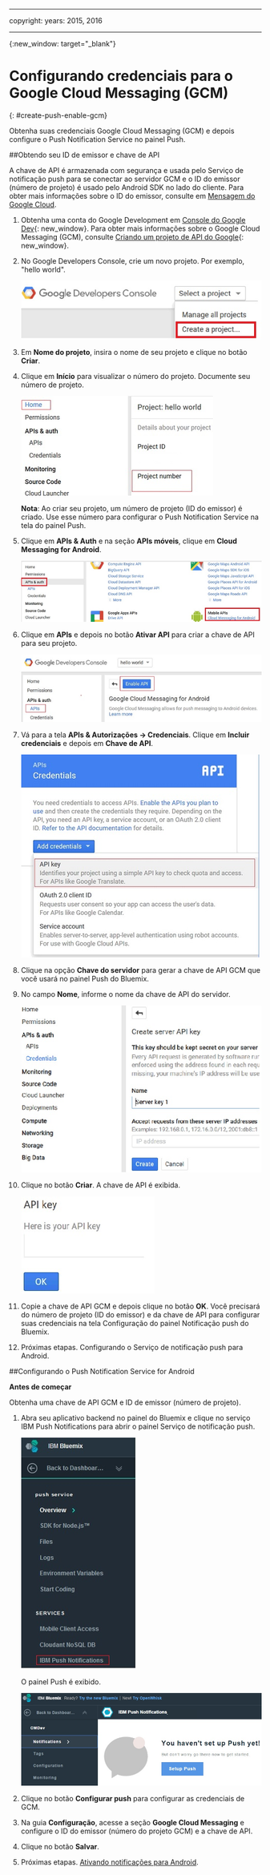 
---

copyright:
 years: 2015, 2016

---

{:new_window: target="_blank"}
# Configurando credenciais para o Google Cloud Messaging (GCM)
{: #create-push-enable-gcm}

Obtenha suas credenciais Google Cloud Messaging (GCM) e
depois configure o Push
        Notification Service no painel Push.

##Obtendo seu ID de emissor e chave de API

A chave de API é armazenada com segurança e usada pelo Serviço de notificação push
para se conectar ao servidor GCM e o ID do emissor (número de projeto) é usado pelo
Android SDK no lado do cliente. Para obter mais informações sobre o ID do emissor, consulte em [Mensagem do Google Cloud](https://developers.google.com/cloud-messaging/gcm#arch).

1. Obtenha uma conta do Google Development em [Console do Google Dev](https://console.developers.google.com/start){: new_window}. Para obter mais informações sobre o Google Cloud Messaging
(GCM), consulte [Criando
um projeto de API do Google](https://developers.google.com/console/help/new/){: new_window}.

2. No Google Developers Console, crie um novo projeto. Por
exemplo, "hello
                        world".

	![Criar Projeto](images/gcm_createproject.jpg)

3. Em **Nome do projeto**, insira o nome de
seu projeto e clique no botão **Criar**.
4. Clique em **Início** para visualizar o número
do projeto. Documente seu número de projeto.

	![número do projeto GCM](images/gcm_projectnumber.jpg)

	**Nota**: Ao criar seu projeto, um número de projeto (ID
do emissor) é criado. Use esse número para configurar o Push
Notification Service na tela do painel Push.

5. Clique em **APIs & Auth** e na seção **APIs
móveis**, clique em **Cloud Messaging for Android**.

	![APIs ](images/gcm_mobileapi.jpg)

6. Clique em **APIs** e depois no botão
**Ativar API** para criar a chave de API para
seu projeto.

	![Ativar API ](images/gcm_enable_api.jpg)

7. Vá para a tela **APIs & Autorizações ->
Credenciais**. Clique em **Incluir credenciais** e depois em **Chave de API**.

	![Credenciais de API](images/api_credentials.jpg)

8. Clique na opção **Chave do servidor**
para gerar a chave de API GCM que você usará no painel Push do Bluemix.
9. No campo **Nome**, informe o nome da chave de API do servidor.

	![chave do servidor GCM](images/gcm_serverkey.jpg)

10. Clique no botão **Criar**. 
A chave de API
é exibida.

	![chave de API GCM](images/gcm_apikey.jpg)

11. Copie a chave de API GCM e depois clique no botão **OK**. Você
precisará do número de projeto (ID do emissor) e da chave de API para configurar
suas credenciais na tela Configuração do painel Notificação push do Bluemix. 
12. Próximas etapas. Configurando o Serviço de notificação push para Android.

##Configurando o Push Notification Service for Android

**Antes de começar**

Obtenha uma chave de API GCM e ID de emissor
(número de projeto). 

1. Abra seu aplicativo backend no painel do Bluemix e clique no serviço IBM Push
Notifications para abrir o painel Serviço de notificação push.
 
	![painel Push](images/bluemixdashboard_push.jpg)

	O painel Push é exibido.
	
	![Configuração de push](images/setup_push_main.jpg)

2. Clique no botão **Configurar push** para
configurar as credenciais de GCM.
1. Na guia **Configuração**, acesse a seção **Google
Cloud Messaging** e configure o ID do emissor (número do projeto GCM) e a chave
de API.

4. Clique no botão **Salvar**. 
5. Próximas etapas. [Ativando notificações para Android](c_enable_push.html).
